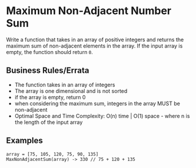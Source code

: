 # Maximum Non-Adjacent Number Sum

Write a function that takes in an array of positive integers and returns the maximum sum of non-adjacent elements in the array.
If the input array is empty, the function should return `0`.

## Business Rules/Errata

- The function takes in an array of integers
- The array is one dimensional and is not sorted
- if the array is empty, return 0
- when considering the maximum sum, integers in the array MUST be non-adjacent
- Optimal Space and Time Complexity: O(n) time | O(1) space - where n is the length of the input array

## Examples

```
array = [75, 105, 120, 75, 90, 135]
MaxNonAdjacentSum(array) -> 330 // 75 + 120 + 135
```